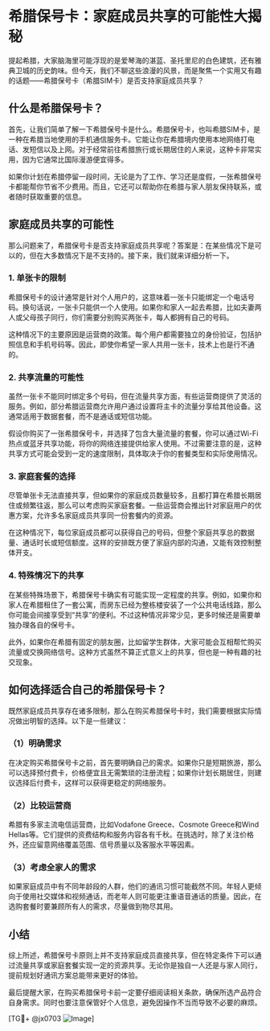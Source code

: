 # 希腊保号卡：家庭成员共享的可能性大揭秘

提起希腊，大家脑海里可能浮现的是爱琴海的湛蓝、圣托里尼的白色建筑，还有雅典卫城的历史韵味。但今天，我们不聊这些浪漫的风景，而是聚焦一个实用又有趣的话题——希腊保号卡（希腊SIM卡）是否支持家庭成员共享？

## 什么是希腊保号卡？

首先，让我们简单了解一下希腊保号卡是什么。希腊保号卡，也叫希腊SIM卡，是一种在希腊当地使用的手机通信服务卡。它能让你在希腊境内使用本地网络打电话、发短信以及上网。对于经常前往希腊旅行或长期居住的人来说，这种卡非常实用，因为它通常比国际漫游便宜得多。

如果你计划在希腊停留一段时间，无论是为了工作、学习还是度假，一张希腊保号卡都能帮你节省不少费用。而且，它还可以帮助你在希腊与家人朋友保持联系，或者随时获取重要的信息。

## 家庭成员共享的可能性

那么问题来了，希腊保号卡是否支持家庭成员共享呢？答案是：在某些情况下是可以的，但在大多数情况下是不支持的。接下来，我们就来详细分析一下。

### 1. 单张卡的限制

希腊保号卡的设计通常是针对个人用户的，这意味着一张卡只能绑定一个电话号码。换句话说，一张卡只能供一个人使用。如果你和家人一起去希腊，比如夫妻两人或父母孩子同行，你们需要分别购买两张卡，每人都拥有自己的号码。

这种情况下的主要原因是运营商的政策。每个用户都需要独立的身份验证，包括护照信息和手机号码等。因此，即使你希望一家人共用一张卡，技术上也是行不通的。

### 2. 共享流量的可能性

虽然一张卡不能同时绑定多个号码，但在流量共享方面，有些运营商提供了灵活的服务。例如，部分希腊运营商允许用户通过设置将主卡的流量分享给其他设备。这通常适用于数据套餐，而不是通话或短信功能。

假设你购买了一张希腊保号卡，并选择了包含大量流量的套餐，你可以通过Wi-Fi热点或蓝牙共享功能，将你的网络连接提供给家人使用。不过需要注意的是，这种共享方式可能会受到一定的速度限制，具体取决于你的套餐类型和实际使用情况。

### 3. 家庭套餐的选择

尽管单张卡无法直接共享，但如果你的家庭成员数量较多，且都打算在希腊长期居住或频繁往返，那么可以考虑购买家庭套餐。一些运营商会推出针对家庭用户的优惠方案，允许多名家庭成员共享同一份套餐内的资源。

在这种情况下，每位家庭成员都可以获得自己的号码，但整个家庭共享总的数据量、通话时长或短信额度。这样的安排既方便了家庭内部的沟通，又能有效控制整体开支。

### 4. 特殊情况下的共享

在某些特殊场景下，希腊保号卡确实有可能实现一定程度的共享。例如，如果你和家人在希腊租住了一套公寓，而房东已经为整栋楼安装了一个公共电话线路，那么你可能会间接享受到“共享”的便利。不过这种情况非常少见，更多时候还是需要单独办理各自的保号卡。

此外，如果你在希腊有固定的朋友圈，比如留学生群体，大家可能会互相帮忙购买流量或交换网络信号。这种方式虽然不算正式意义上的共享，但也是一种有趣的社交现象。

## 如何选择适合自己的希腊保号卡？

既然家庭成员共享存在诸多限制，那么在购买希腊保号卡时，我们需要根据实际情况做出明智的选择。以下是一些建议：

### （1）明确需求

在决定购买希腊保号卡之前，首先要明确自己的需求。如果你只是短期旅游，那么可以选择预付费卡，价格便宜且无需繁琐的注册流程；如果你计划长期居住，则建议选择后付费卡，这样可以获得更稳定的网络服务。

### （2）比较运营商

希腊有多家主流电信运营商，比如Vodafone Greece、Cosmote Greece和Wind Hellas等。它们提供的资费结构和服务内容各有千秋。在挑选时，除了关注价格外，还应留意网络覆盖范围、信号质量以及客服水平等因素。

### （3）考虑全家人的需求

如果家庭成员中有不同年龄段的人群，他们的通讯习惯可能截然不同。年轻人更倾向于使用社交媒体和视频通话，而老年人则可能更注重语音通话的质量。因此，在选购套餐时要兼顾所有人的需求，尽量做到物尽其用。

## 小结

综上所述，希腊保号卡原则上并不支持家庭成员直接共享，但在特定条件下可以通过流量共享或家庭套餐实现一定的资源共享。无论你是独自一人还是与家人同行，提前规划好通讯方案总能带来更好的体验。

最后提醒大家，在购买希腊保号卡前一定要仔细阅读相关条款，确保所选产品符合自身需求。同时也要注意保管好个人信息，避免因操作不当而导致不必要的麻烦。

[TG💪+ @jx0703 ![Image](https://github.com/user-attachments/assets/dbca1d08-cadb-493c-b0ec-ad6f7a83f270)]